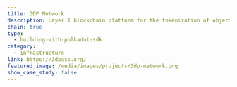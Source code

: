 ```yaml
---
title: 3DP Network
description: Layer 1 blockchain platform for the tokenization of objects.
chain: true
type:
  - building-with-polkadot-sdk
category:
  - infrastructure
link: https://3dpass.org/
featured_image: /media/images/projects/3dp-network.png
show_case_study: false
---
```

